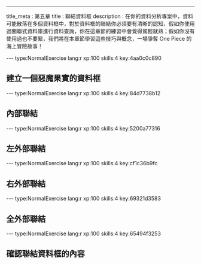 ---
title_meta  : 第五章
title       : 聯結資料框
description : 在你的資料分析專案中，資料可能散落在多個資料框中，對於資料框的聯結你必須要有清晰的認知，假如你使用過關聯式資料庫進行資料查詢，你在這章節的練習中會覺得駕輕就熟；假如你沒有使用過也不要緊，我們將在本章節學習這些技巧與概念，一場爭奪 One Piece 的海上冒險故事！

--- type:NormalExercise lang:r xp:100 skills:4 key:4aa0c0c890
## 建立一個惡魔果實的資料框

--- type:NormalExercise lang:r xp:100 skills:4 key:84d7738b12
## 內部聯結

--- type:NormalExercise lang:r xp:100 skills:4 key:5200a77316
## 左外部聯結

--- type:NormalExercise lang:r xp:100 skills:4 key:cf1c36b9fc
## 右外部聯結

--- type:NormalExercise lang:r xp:100 skills:4 key:69321d3583
## 全外部聯結

--- type:NormalExercise lang:r xp:100 skills:4 key:65494f3253
## 確認聯結資料框的內容